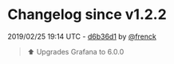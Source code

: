 # Changelog since v1.2.2

2019/02/25 19:14 UTC - [d6b36d1](https://github.com/hassio-addons/addon-grafana/commit/d6b36d1a1facb721a58bc496ab53fcfc35ed5213) by [@frenck](https://github.com/frenck)
> :arrow_up: Upgrades Grafana to 6.0.0 

